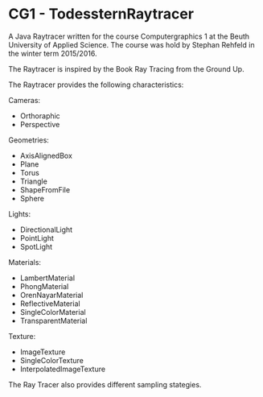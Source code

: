 # CG1 - TodessternRaytracer

A Java Raytracer written for the course Computergraphics 1 at the Beuth University of Applied Science.
The course was hold by Stephan Rehfeld in the winter term 2015/2016.

The Raytracer is inspired by the Book Ray Tracing from the Ground Up.


The Raytracer provides the following characteristics:


Cameras:    
- Orthoraphic 
- Perspective
          
Geometries: 
- AxisAlignedBox
- Plane
- Torus
- Triangle
- ShapeFromFile
- Sphere

Lights:     
- DirectionalLight           
- PointLight
- SpotLight

Materials:  
- LambertMaterial
- PhongMaterial
- OrenNayarMaterial
- ReflectiveMaterial
- SingleColorMaterial
- TransparentMaterial
  
Texture:    
- ImageTexture
- SingleColorTexture
- InterpolatedImageTexture

The Ray Tracer also provides different sampling stategies.


